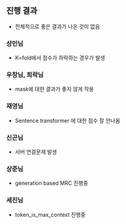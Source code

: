 ## 진행 결과

- 전체적으로 좋은 결과가 나온 것이 없음



### 상민님

- K=fold에서 점수가 하락하는 경우가 발생

### 우창님, 희락님

- mask에 대한 결과가 좋지 않게 작용

### 재영님

- Sentence transformer 에 대한 점수 잘 안나옴

### 신곤님

- 서버 연결문제 발생

### 상준님

- generation based MRC 진행중

### 세진님

- token_is_max_context 진행중
